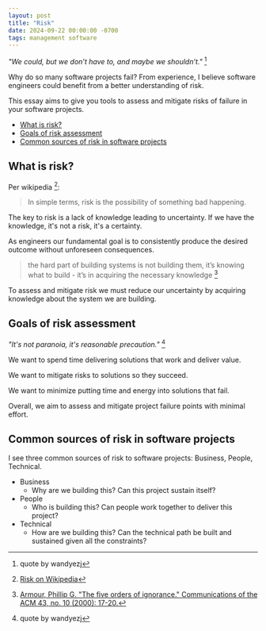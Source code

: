 ```yaml
---
layout: post
title: "Risk"
date: 2024-09-22 00:00:00 -0700
tags: management software
---
```


_"We could, but we don’t have to, and maybe we shouldn’t."_ [^wandyezj-assess]


Why do so many software projects fail? From experience, I believe software engineers could benefit from a better understanding of risk.

This essay aims to give you tools to assess and mitigate risks of failure in your software projects.

- [What is risk?](#what-is-risk)
- [Goals of risk assessment](#goals-of-risk-assessment)
- [Common sources of risk in software projects](#common-sources-of-risk-in-software-projects)

## What is risk?

Per wikipedia [^wikipedia-risk]:

> In simple terms, risk is the possibility of something bad happening.

The key to risk is a lack of knowledge leading to uncertainty. If we have the knowledge, it's not a risk, it's a certainty.

As engineers our fundamental goal is to consistently produce the desired outcome without unforeseen consequences.

> the hard part of building systems is not building them, it’s knowing what to build - it’s in acquiring the necessary knowledge [^five-orders-of-ignorance]

To assess and mitigate risk we must reduce our uncertainty by acquiring knowledge about the system we are building.

## Goals of risk assessment

_"It's not paranoia, it's reasonable precaution."_ [^wandyezj-caution]

We want to spend time delivering solutions that work and deliver value.

We want to mitigate risks to solutions so they succeed.

We want to minimize putting time and energy into solutions that fail.

Overall, we aim to assess and mitigate project failure points with minimal effort.

## Common sources of risk in software projects

I see three common sources of risk to software projects: Business, People, Technical.

- Business
    - Why are we building this? Can this project sustain itself?
- People
    - Who is building this? Can people work together to deliver this project?
- Technical
    - How are we building this? Can the technical path be built and sustained given all the constraints?


[^wandyezj-assess]: quote by wandyezj

[^wandyezj-caution]: quote by wandyezj

[^wikipedia-risk]: [Risk on Wikipedia](https://en.wikipedia.org/wiki/Risk)

[^five-orders-of-ignorance]: [Armour, Phillip G. "The five orders of ignorance." Communications of the ACM 43, no. 10 (2000): 17-20.](https://raw.github.com/wandyezj/reference/master/five-orders-of-ignorance.pdf)

